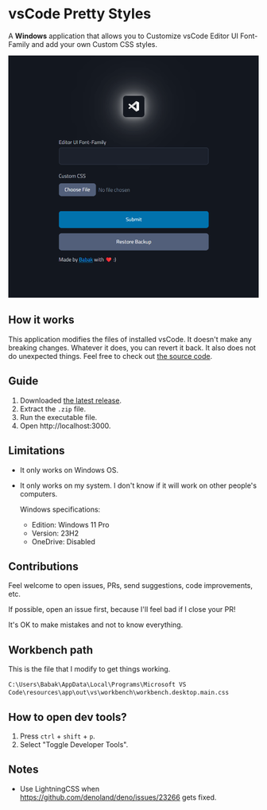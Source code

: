 # vsCode Pretty Styles

A **Windows** application that allows you to Customize vsCode Editor UI Font-Family and add your own Custom CSS styles.

![](/Screenshot.png)

## How it works

This application modifies the files of installed vsCode. It doesn't make any breaking changes. Whatever it does, you can revert it back. It also does not do unexpected things. Feel free to check out [the source code](/src/lib/updateVsCodeStyles.ts).

## Guide

1. Downloaded [the latest release](https://github.com/babakfp/vscode-pretty-styles/releases/latest).
2. Extract the `.zip` file.
3. Run the executable file.
4. Open http://localhost:3000.

## Limitations

-   It only works on Windows OS.
-   It only works on my system. I don't know if it will work on other people's computers.

    Windows specifications:

    -   Edition: Windows 11 Pro
    -   Version: 23H2
    -   OneDrive: Disabled

## Contributions

Feel welcome to open issues, PRs, send suggestions, code improvements, etc.

If possible, open an issue first, because I'll feel bad if I close your PR!

It's OK to make mistakes and not to know everything.

## Workbench path

This is the file that I modify to get things working.

```
C:\Users\Babak\AppData\Local\Programs\Microsoft VS Code\resources\app\out\vs\workbench\workbench.desktop.main.css
```

## How to open dev tools?

1. Press `ctrl` + `shift` + `p`.
2. Select "Toggle Developer Tools".

## Notes

-   Use LightningCSS when https://github.com/denoland/deno/issues/23266 gets fixed.
